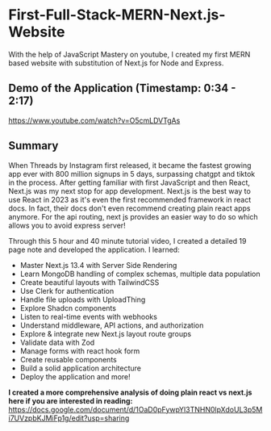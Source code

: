 # First-Full-Stack-MERN-Next.js-Website
With the help of JavaScript Mastery on youtube, I created my first MERN based website with substitution of Next.js for Node and Express. 
## Demo of the Application (Timestamp: 0:34 - 2:17) 
https://www.youtube.com/watch?v=O5cmLDVTgAs
## Summary
When Threads by Instagram first released, it became the fastest growing app ever with 800 million signups in 5 days, surpassing chatgpt and tiktok in the process. After getting familiar with first JavaScript and then React, Next.js was my next stop for app development. Next.js is the best way to use React in 2023 as it's even the first recommended framework in react docs. In fact, their docs don't even recommend creating plain react apps anymore. For the api routing, next js provides an easier way to do so which allows you to avoid express server! 

Through this 5 hour and 40 minute tutorial video, I created a detailed 19 page note and developed the application. I learned:
- Master Next.js 13.4 with Server Side Rendering
- Learn MongoDB handling of complex schemas, multiple data population
- Create beautiful layouts with TailwindCSS
- Use Clerk for authentication
- Handle file uploads with UploadThing
- Explore Shadcn components
- Listen to real-time events with webhooks
- Understand middleware, API actions, and authorization
- Explore & integrate new Next.js layout route groups
- Validate data with Zod
- Manage forms with react hook form
- Create reusable components
- Build a solid application architecture
- Deploy the application and more!

**I created a more comprehensive analysis of doing plain react vs next.js here if you are interested in reading:** https://docs.google.com/document/d/1OaD0pFywpYl3TNHN0lpXdoUL3p5Mi7UVzpbKJMiFp1g/edit?usp=sharing

